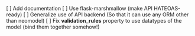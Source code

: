 [ ] Add documentation
[ ] Use flask-marshmallow (make API HATEOAS-ready)
[ ] Generalize use of API backend (So that it can use any ORM other than neomodel)
[ ] Fix __validation_rules__ property to use datatypes of the model (bind them together somehow!)
